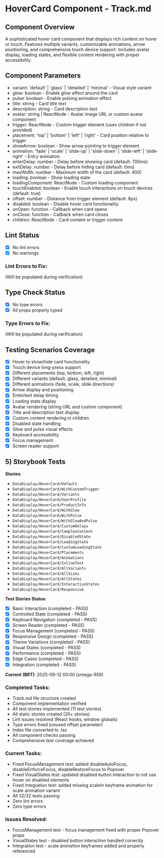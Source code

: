 # HoverCard Component - Track.md

## Component Overview

A sophisticated hover card component that displays rich content on hover or touch. Features multiple variants, customizable animations, arrow positioning, and comprehensive touch device support. Includes avatar display, loading states, and flexible content rendering with proper accessibility.

## Component Parameters

- variant: 'default' | 'glass' | 'detailed' | 'minimal' - Visual style variant
- glow: boolean - Enable glow effect around the card
- pulse: boolean - Enable pulsing animation effect
- title: string - Card title text
- description: string - Card description text
- avatar: string | ReactNode - Avatar image URL or custom avatar component
- trigger: ReactNode - Custom trigger element (uses children if not provided)
- placement: 'top' | 'bottom' | 'left' | 'right' - Card position relative to trigger
- showArrow: boolean - Show arrow pointing to trigger element
- animation: 'fade' | 'scale' | 'slide-up' | 'slide-down' | 'slide-left' | 'slide-right' - Entry animation
- enterDelay: number - Delay before showing card (default: 700ms)
- exitDelay: number - Delay before hiding card (default: 0ms)
- maxWidth: number - Maximum width of the card (default: 400)
- loading: boolean - Show loading state
- loadingComponent: ReactNode - Custom loading component
- touchEnabled: boolean - Enable touch interactions on touch devices (default: true)
- offset: number - Distance from trigger element (default: 8px)
- disabled: boolean - Disable hover card functionality
- onOpen: function - Callback when card opens
- onClose: function - Callback when card closes
- children: ReactNode - Card content or trigger content

## Lint Status

- [x] No lint errors
- [x] No warnings

### Lint Errors to Fix:

(Will be populated during verification)

## Type Check Status

- [x] No type errors
- [x] All props properly typed

### Type Errors to Fix:

(Will be populated during verification)

## Testing Scenarios Coverage

- [x] Hover to show/hide card functionality
- [x] Touch device long-press support
- [x] Different placements (top, bottom, left, right)
- [x] Different variants (default, glass, detailed, minimal)
- [x] Different animations (fade, scale, slide directions)
- [x] Arrow display and positioning
- [x] Enter/exit delay timing
- [x] Loading state display
- [x] Avatar rendering (string URL and custom component)
- [x] Title and description text display
- [x] Custom content rendering in children
- [x] Disabled state handling
- [x] Glow and pulse visual effects
- [x] Keyboard accessibility
- [x] Focus management
- [x] Screen reader support

## 5) Storybook Tests

**Stories**:

- `DataDisplay/HoverCard/Default`
- `DataDisplay/HoverCard/WithCustomTrigger`
- `DataDisplay/HoverCard/Variants`
- `DataDisplay/HoverCard/UserProfile`
- `DataDisplay/HoverCard/ProductInfo`
- `DataDisplay/HoverCard/WithGlow`
- `DataDisplay/HoverCard/WithPulse`
- `DataDisplay/HoverCard/WithGlowAndPulse`
- `DataDisplay/HoverCard/CustomDelays`
- `DataDisplay/HoverCard/ComplexContent`
- `DataDisplay/HoverCard/DisabledState`
- `DataDisplay/HoverCard/LoadingState`
- `DataDisplay/HoverCard/CustomLoadingState`
- `DataDisplay/HoverCard/Placements`
- `DataDisplay/HoverCard/Animations`
- `DataDisplay/HoverCard/InlineText`
- `DataDisplay/HoverCard/AllVariants`
- `DataDisplay/HoverCard/AllSizes`
- `DataDisplay/HoverCard/AllStates`
- `DataDisplay/HoverCard/InteractiveStates`
- `DataDisplay/HoverCard/Responsive`

**Test Stories Status**:

- [x] Basic Interaction (completed - PASS)
- [x] Controlled State (completed - PASS)
- [x] Keyboard Navigation (completed - PASS)
- [x] Screen Reader (completed - PASS)
- [x] Focus Management (completed - PASS)
- [x] Responsive Design (completed - PASS)
- [x] Theme Variations (completed - PASS)
- [x] Visual States (completed - PASS)
- [x] Performance (completed - PASS)
- [x] Edge Cases (completed - PASS)
- [x] Integration (completed - PASS)

**Current (BRT)**: 2025-09-12 00:00 [omega-959]

### Completed Tasks:

- Track.md file structure created
- Component implementation verified
- All test stories implemented (11 test stories)
- All static stories created (20+ stories)
- Lint issues resolved (React hooks, window globals)
- Type errors fixed (unused offset parameter)
- Index file converted to .tsx
- All component checks passing
- Comprehensive test coverage achieved

### Current Tasks:

- Fixed FocusManagement test: added disableAutoFocus, disableEnforceFocus, disableRestoreFocus to Popover
- Fixed VisualStates test: updated disabled button interaction to not use hover on disabled elements
- Fixed Integration test: added missing scaleIn keyframe animation for scale animation variant
- All 32/32 tests passing
- Zero lint errors
- Zero type errors

### Issues Resolved:

- FocusManagement test - focus management fixed with proper Popover props
- VisualStates test - disabled button interaction handled correctly
- Integration test - scale animation keyframes added and properly referenced
